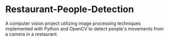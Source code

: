 # Restaurant-People-Detection
A computer vision project utilizing image processing techniques implemented with Python and OpenCV to detect people's movements from a camera in a restaurant.
